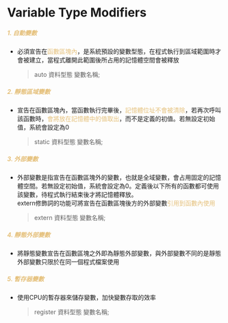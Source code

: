 # Variable Type Modifiers

##### <span style="color:#e5c07b">1. 自動變數</span>
- 必須宣告在<span style="color:#e5c07b">函數區塊內</span>，是系統預設的變數型態，在程式執行到區域範圍時才會被建立，當程式離開此範圍後所占用的記憶體空間會被釋放
  >auto 資料型態 變數名稱;

##### <span style="color:#e5c07b">2. 靜態區域變數</span>
- 宣告在函數區塊內，當函數執行完畢後，<span style="color:#e5c07b">記憶體位址不會被清除</span>，若再次呼叫該函數時，<span style="color:#e5c07b">會將放在記憶體中的值取出</span>，而不是定義的初值。若無設定初始值，系統會設定為0
  >static 資料型態 變數名稱;

##### <span style="color:#e5c07b">3. 外部變數</span>
- 外部變數是指宣告在函數區塊外的變數，也就是全域變數，會占用固定的記憶體空間。若無設定初始值，系統會設定為0。定義後以下所有的函數都可使用該變數，待程式執行結束後才將記憶體釋放。  
  extern修飾詞的功能可將宣告在函數區塊後方的外部變數<span style="color:#e5c07b">引用到函數內使用</span>
  >extern 資料型態 變數名稱;

##### <span style="color:#e5c07b">4. 靜態外部變數</span>
- 將靜態變數宣告在函數區塊之外即為靜態外部變數，與外部變數不同的是靜態外部變數只限於在同一個程式檔案使用

##### <span style="color:#e5c07b">5. 暫存器變數</span>
- 使用CPU的暫存器來儲存變數，加快變數存取的效率
  >register 資料型態 變數名稱;


